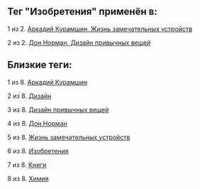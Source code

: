 ## Тег "Изобретения" применён в:

1 из 2. [Аркадий Курамшин, Жизнь замечательных устройств](../Книги/Дизайн%20и%20изобретения/Аркадий%20Курамшин%20-%20Жизнь%20замечательных%20устройств.md)

2 из 2. [Дон Норман, Дизайн привычных вещей](../Книги/Дизайн%20и%20изобретения/Дон%20Норман%20-%20Дизайн%20привычных%20вещей.md)

## Близкие теги:

1 из 8. [Аркадий Курамшин](./аркадий%20курамшин.md)

2 из 8. [Дизайн](./дизайн.md)

3 из 8. [Дизайн привычных вещей](./дизайн%20привычных%20вещей.md)

4 из 8. [Дон Норман](./дон%20норман.md)

5 из 8. [Жизнь замечательных устройств](./жизнь%20замечательных%20устройств.md)

6 из 8. [Изобретения](./изобретения.md)

7 из 8. [Книги](./книги.md)

8 из 8. [Химия](./химия.md)

